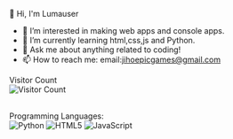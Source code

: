 👋 Hi, I'm Lumauser
- 👀 I’m interested in making web apps and console apps.
- 🌱 I’m currently learning html,css,js and Python.
- 💬 Ask me about anything related to coding!
- 📫 How to reach me: email:jihoepicgames@gmail.com

Visitor Count
<br >![Visitor Count](https://profile-counter.glitch.me/{lumauser}/count.svg)

<br >Programming Languages:
<br >![Python](https://img.shields.io/badge/python-3670A0?style=for-the-badge&logo=python&logoColor=ffdd54)
![HTML5](https://img.shields.io/badge/html5-%23E34F26.svg?style=for-the-badge&logo=html5&logoColor=white)
![JavaScript](https://img.shields.io/badge/javascript-%23323330.svg?style=for-the-badge&logo=javascript&logoColor=%23F7DF1E)

